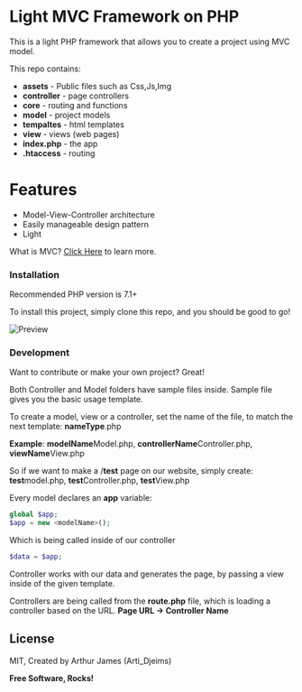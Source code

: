 # Light MVC Framework on PHP

This is a light PHP framework that allows you to create a project using MVC model.

This repo contains:
  - **assets** - Public files such as Css,Js,Img
  - **controller** - page controllers
  - **core** - routing and functions
  - **model** - project models
  - **tempaltes** - html templates
  - **view** - views (web pages)
  - **index.php** - the app
  - **.htaccess** - routing

# Features

  - Model-View-Controller architecture
  - Easily manageable design pattern
  - Light


What is MVC? [Click Here](http://wikipedia.org/wiki/Model-View-Controller) to learn more.

### Installation

Recommended PHP version is 7.1+

To install this project, simply clone this repo, and you should be good to go!

![Preview](https://i.imgur.com/tox8c6i.png)

### Development

Want to contribute or make your own project? Great!

Both Controller and Model folders have sample files inside. 
Sample file gives you the basic usage template. 

To create a model, view or a controller, set the name of the file, to match the next template: **nameType**.php
  
**Example**: 
**modelName**Model.php, **controllerName**Controller.php, **viewName**View.php

So if we want to make a /**test** page on our website, simply create:
**test**model.php, **test**Controller.php, **test**View.php

Every model declares an **app** variable:
```php
global $app;
$app = new <modelName>();
```
Which is being called inside of our controller 
```php
$data = $app;
```
Controller works with our data and generates the page, by passing a view inside of the given template.

Controllers are being called from the **route.php** file, which is loading a controller based on the URL. 
**Page URL -> Controller Name**

License
----

MIT, Created by Arthur James (Arti_Djeims)


**Free Software, Rocks!**
